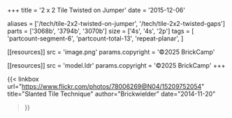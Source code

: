 +++
title = '2 x 2 Tile Twisted on Jumper'
date  = '2015-12-06'

aliases = ['/tech/tile-2x2-twisted-on-jumper', '/tech/tile-2x2-twisted-gaps']
parts = ['3068b', '3794b', '3070b']
size  = ['4s', '4s', '2p']
tags  = [
  'partcount-segment-6',
  'partcount-total-13',
  'repeat-planar',
]

[[resources]]
src              = 'image.png'
params.copyright = '©2025 BrickCamp'

[[resources]]
src              = 'model.ldr'
params.copyright = '©2025 BrickCamp'
+++

{{< linkbox
    url="https://www.flickr.com/photos/78006269@N04/15209752054"
    title="Slanted Tile Technique"
    author="Brickwielder"
    date="2014-11-20"
>}}
